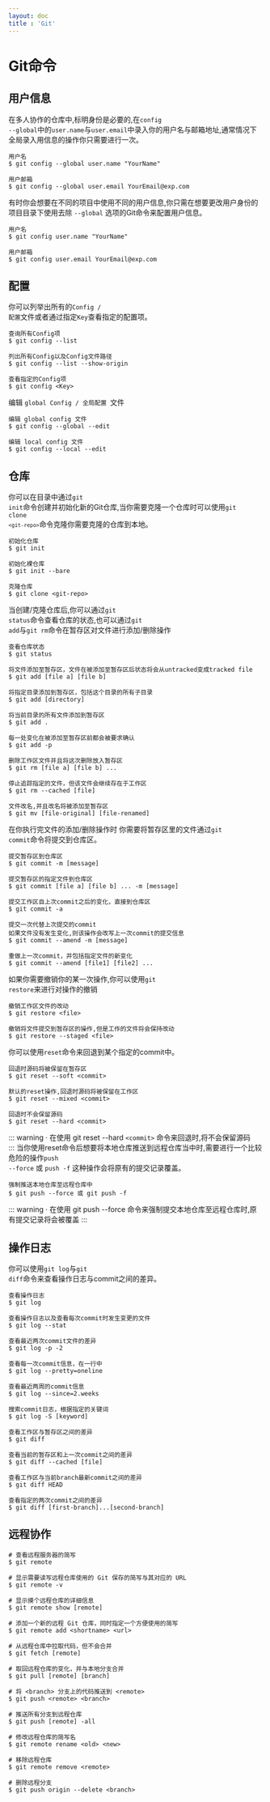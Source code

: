 ```yaml
---
layout: doc
title : 'Git'
---
```


# Git命令
## 用户信息
在多人协作的仓库中,标明身份是必要的,在<code>config --global</code>中的<code>user.name</code>与<code>user.email</code>中录入你的用户名与邮箱地址,通常情况下全局录入用信息的操作你只需要进行一次。
```
用户名
$ git config --global user.name "YourName"

用户邮箱
$ git config --global user.email YourEmail@exp.com
```
有时你会想要在不同的项目中使用不同的用户信息,你只需在想要更改用户身份的项目目录下使用去除 <code>--global</code>  选项的Git命令来配置用户信息。
```
用户名
$ git config user.name "YourName"

用户邮箱
$ git config user.email YourEmail@exp.com
```

## 配置
你可以列举出所有的<code>Config / 配置</code>文件或者通过指定<code>Key</code>查看指定的配置项。
```
查询所有Config项
$ git config --list

列出所有Config以及Config文件路径
$ git config --list --show-origin

查看指定的Config项
$ git config <Key>
```
编辑 <code>global Config / 全局配置 </code>文件
```
编辑 global config 文件
$ git config --global --edit

编辑 local config 文件
$ git config --local --edit
```
## 仓库
你可以在目录中通过<code>git init</code>命令创建并初始化新的Git仓库,当你需要克隆一个仓库时可以使用<code>git clone `<git-repo>`</code>命令克隆你需要克隆的仓库到本地。
```
初始化仓库
$ git init

初始化裸仓库
$ git init --bare

克隆仓库
$ git clone <git-repo>
```
当创建/克隆仓库后,你可以通过<code>git status</code>命令查看仓库的状态,也可以通过<code>git add</code>与<code>git rm</code>命令在暂存区对文件进行添加/删除操作
```
查看仓库状态
$ git status

将文件添加至暂存区，文件在被添加至暂存区后状态将会从untracked变成tracked file
$ git add [file a] [file b]

将指定目录添加到暂存区，包括这个目录的所有子目录
$ git add [directory]

将当前目录的所有文件添加到暂存区
$ git add .

每一处变化在被添加至暂存区前都会被要求确认
$ git add -p

删除工作区文件并且将这次删除放入暂存区
$ git rm [file a] [file b] ...

停止追踪指定的文件，但该文件会继续存在于工作区
$ git rm --cached [file]

文件改名,并且改名将被添加至暂存区
$ git mv [file-original] [file-renamed]
```
在你执行完文件的添加/删除操作时
你需要将暂存区里的文件通过<code>git commit</code>命令将提交到仓库区。
```
提交暂存区到仓库区
$ git commit -m [message]

提交暂存区的指定文件到仓库区
$ git commit [file a] [file b] ... -m [message]

提交工作区自上次commit之后的变化，直接到仓库区
$ git commit -a

提交一次代替上次提交的commit
如果文件没有发生变化,则该操作会改写上一次commit的提交信息
$ git commit --amend -m [message]

重做上一次commit，并包括指定文件的新变化
$ git commit --amend [file1] [file2] ...
```
如果你需要撤销你的某一次操作,你可以使用<code>git restore</code>来进行对操作的撤销
```
撤销工作区文件的改动
$ git restore <file>

撤销将文件提交到暂存区的操作,但是工作的文件将会保持改动
$ git restore --staged <file>
```
你可以使用<code>reset</code>命令来回退到某个指定的commit中。
```
回退时源码将被保留在暂存区
$ git reset --soft <commit>

默认的reset操作,回退时源码将被保留在工作区
$ git reset --mixed <commit>

回退时不会保留源码
$ git reset --hard <commit>
```
::: warning
· 在使用 git reset --hard `<commit>` 命令来回退时,将不会保留源码<br/>
:::
当你使用reset命令后想要将本地仓库推送到远程仓库当中时,需要进行一个比较危险的操作<code>push --force</code> 或 <code>push -f</code> 这种操作会将原有的提交记录覆盖。
```
强制推送本地仓库至远程仓库中
$ git push --force 或 git push -f
```
::: warning
· 在使用 git push --force 命令来强制提交本地仓库至远程仓库时,原有提交记录将会被覆盖
:::
## 操作日志
你可以使用<code>git log</code>与<code>git diff</code>命令来查看操作日志与commit之间的差异。
```
查看操作日志
$ git log

查看操作日志以及查看每次commit时发生变更的文件
$ git log --stat

查看最近两次commit文件的差异
$ git log -p -2

查看每一次commit信息，在一行中
$ git log --pretty=oneline

查看最近两周的commit信息
$ git log --since=2.weeks

搜索commit日志，根据指定的关键词
$ git log -S [keyword]

查看工作区与暂存区之间的差异
$ git diff

查看当前的暂存区和上一次commit之间的差异
$ git diff --cached [file]

查看工作区与当前branch最新commit之间的差异
$ git diff HEAD

查看指定的两次commit之间的差异
$ git diff [first-branch]...[second-branch]
```
## 远程协作
```
# 查看远程服务器的简写
$ git remote

# 显示需要读写远程仓库使用的 Git 保存的简写与其对应的 URL
$ git remote -v

# 显示摸个远程仓库的详细信息
$ git remote show [remote]

# 添加一个新的远程 Git 仓库，同时指定一个方便使用的简写
$ git remote add <shortname> <url>

# 从远程仓库中拉取代码，但不会合并
$ git fetch [remote]

# 取回远程仓库的变化，并与本地分支合并
$ git pull [remote] [branch]

# 将 <branch> 分支上的代码推送到 <remote>
$ git push <remote> <branch>

# 推送所有分支到远程仓库
$ git push [remote] -all

# 修改远程仓库的简写名
$ git remote rename <old> <new>

# 移除远程仓库
$ git remote remove <remote>

# 删除远程分支
$ git push origin --delete <branch>
```